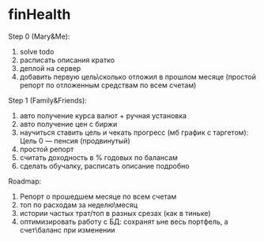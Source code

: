 # finHealth

Step 0 (Mary&Me):
1. solve todo
2. расписать описания кратко
3. деплой на сервер
4. добавить первую цель\сколько отложил в прошлом месяце (простой репорт по отложенным средствам по всем счетам)


Step 1 (Family&Friends):
1. авто получение курса валют + ручная установка
2. авто получение цен с биржи
3. научиться ставить цель и чекать прогресс (мб график с таргетом): Цель 0 — пенсия (продвинутый)
4. простой репорт
5. считать доходность в % годовых по балансам
6. сделать обучалку, расписать описание подробно


Roadmap:
1. Репорт о прошедшем месяце по всем счетам
2. топ по расходам за неделю\месяц
3. истории частых трат/топ в разных срезах (как в тиньке)
4. оптимизировать работу с БД: сохранят ьне весь портфель, а счет\баланс при изменении
